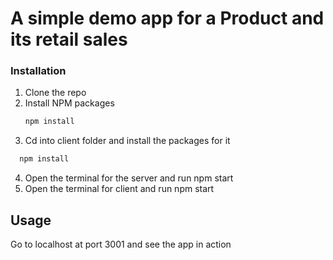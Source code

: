 # A simple demo app for a Product and its retail sales

### Installation

1. Clone the repo
2. Install NPM packages
   ```sh
   npm install
   ```
3. Cd into client folder and install the packages for it

```sh
  npm install
```

4. Open the terminal for the server and run npm start
5. Open the terminal for client and run npm start

<!-- USAGE EXAMPLES -->

## Usage

Go to localhost at port 3001 and see the app in action
